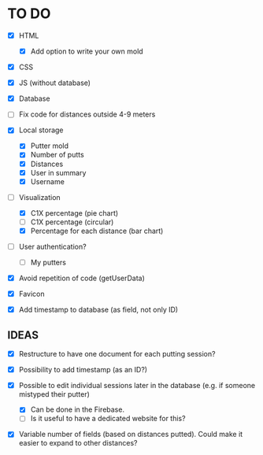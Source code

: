# TO DO
- [x] HTML
  - [x] Add option to write your own mold
- [x] CSS
- [x] JS (without database)
- [x] Database
- [ ] Fix code for distances outside 4-9 meters
- [x] Local storage
  - [x] Putter mold
  - [x] Number of putts
  - [x] Distances
  - [x] User in summary
  - [x] Username
- [ ] Visualization
  - [x] C1X percentage (pie chart)
  - [ ] C1X percentage (circular)
  - [x] Percentage for each distance (bar chart)
- [ ] User authentication?
  - [ ] My putters
- [x] Avoid repetition of code (getUserData)
- [x] Favicon
- [x] Add timestamp to database (as field, not only ID)



## IDEAS
- [x] Restructure to have one document for each putting session?
- [x] Possibility to add timestamp (as an ID?)
- [x] Possible to edit individual sessions later in the database (e.g. if someone mistyped their putter)
  - [x] Can be done in the Firebase.
  - [ ] Is it useful to have a dedicated website for this?
- [x] Variable number of fields (based on distances putted). Could make it easier to expand to other distances?


